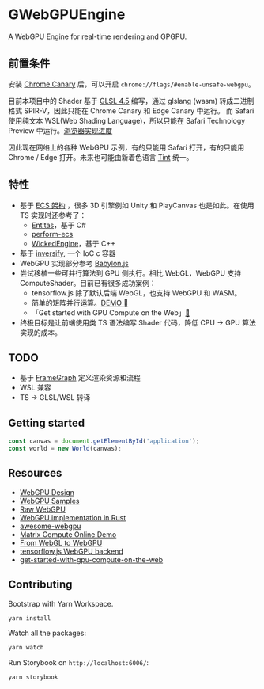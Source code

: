 # GWebGPUEngine

A WebGPU Engine for real-time rendering and GPGPU.

## 前置条件

安装 [Chrome Canary](https://www.google.com/chrome/canary/) 后，可以开启 `chrome://flags/#enable-unsafe-webgpu`。

目前本项目中的 Shader 基于 [GLSL 4.5](https://www.khronos.org/registry/OpenGL/specs/gl/GLSLangSpec.4.50.pdf) 编写，通过 glslang (wasm) 转成二进制格式 SPIR-V，因此只能在 Chrome Canary 和 Edge Canary 中运行。
而 Safari 使用纯文本 WSL(Web Shading Language)，所以只能在 Safari Technology Preview 中运行。[浏览器实现进度](https://github.com/gpuweb/gpuweb/wiki/Implementation-Status)

因此现在网络上的各种 WebGPU 示例，有的只能用 Safari 打开，有的只能用 Chrome / Edge 打开。未来也可能由新着色语言 [Tint](https://docs.google.com/presentation/d/1qHhFq0GJtY_59rNjpiHU--JW4bW4Ji3zWei-gM6cabs/edit#slide=id.p) 统一。

## 特性

- 基于 [ECS 架构](http://entity-systems.wikidot.com/) ，很多 3D 引擎例如 Unity 和 PlayCanvas 也是如此。在使用 TS 实现时还参考了：
  - [Entitas](https://github.com/sschmid/Entitas-CSharp)，基于 C#
  - [perform-ecs](https://github.com/fireveined/perform-ecs/)
  - [WickedEngine](https://github.com/turanszkij/WickedEngine)，基于 C++
- 基于 [inversify](https://github.com/inversify/InversifyJS/), 一个 IoC c 容器
- WebGPU 实现部分参考 [Babylon.js](https://github.com/BabylonJS/Babylon.js/blob/WebGPU/src/Engines/webgpuEngine.ts)
- 尝试移植一些可并行算法到 GPU 侧执行。相比 WebGL，WebGPU 支持 ComputeShader。目前已有很多成功案例：
  - tensorflow.js 除了默认后端 WebGL，也支持 WebGPU 和 WASM。
  - 简单的矩阵并行运算。[DEMO 🔗](https://observablehq.com/@yhyddr/gpu-matrix-compute)
  - 「Get started with GPU Compute on the Web」[🔗](https://developers.google.com/web/updates/2019/08/get-started-with-gpu-compute-on-the-web)
- 终极目标是让前端使用类 TS 语法编写 Shader 代码，降低 CPU -> GPU 算法实现的成本。

## TODO

- 基于 [FrameGraph](https://zhuanlan.zhihu.com/p/36522188) 定义渲染资源和流程
- WSL 兼容
- TS -> GLSL/WSL 转译

## Getting started

```typescript
const canvas = document.getElementById('application');
const world = new World(canvas);
```

## Resources

- [WebGPU Design](https://github.com/gpuweb/gpuweb/tree/master/design)
- [WebGPU Samples](https://github.com/austinEng/webgpu-samples)
- [Raw WebGPU](https://alain.xyz/blog/raw-webgpu)
- [WebGPU implementation in Rust](https://github.com/gfx-rs/wgpu)
- [awesome-webgpu](https://github.com/mikbry/awesome-webgpu)
- [Matrix Compute Online Demo](https://observablehq.com/@yhyddr/gpu-matrix-compute)
- [From WebGL to WebGPU](https://www.youtube.com/watch?v=A2FxeEl4nWw)
- [tensorflow.js WebGPU backend](https://github.com/tensorflow/tfjs/tree/master/tfjs-backend-webgpu)
- [get-started-with-gpu-compute-on-the-web](https://developers.google.com/web/updates/2019/08/get-started-with-gpu-compute-on-the-web#shader_programming)

## Contributing

Bootstrap with Yarn Workspace.

```bash
yarn install
```

Watch all the packages:

```bash
yarn watch
```

Run Storybook on `http://localhost:6006/`:

```bash
yarn storybook
```
